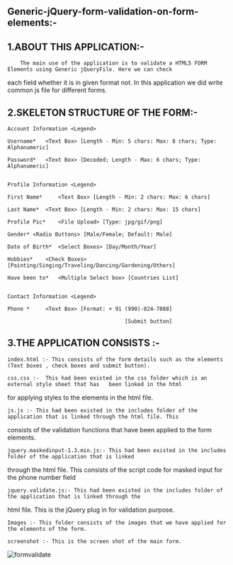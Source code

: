  
Generic-jQuery-form-validation-on-form-elements:-
--------------------------------------------------------

  
1.ABOUT THIS APPLICATION:-
----------------------------------------
		The main use of the application is to validate a HTML5 FORM Elements using Generic jQueryFile. Here we can check 
each field whether it is in given format not. In this application we did write common js file for different forms.


2.SKELETON STRUCTURE OF THE FORM:-
--------------------------------------------------------

	Account Information	<Legend>

	Username*	<Text Box> [Length - Min: 5 chars: Max: 8 chars; Type: Alphanumeric]

	Password*	<Text Box> [Decoded; Length - Max: 6 chars; Type: Alphanumeric]


	Profile Information	<Legend>

	First Name* 	<Text Box> [Length - Min: 2 chars: Max: 6 chars] 

	Last Name*	<Text Box> [Length - Min: 2 chars: Max: 15 chars] 

	Profile Pic*	<File Upload> [Type: jpg/gif/png]

	Gender*	<Radio Buttons> [Male/Female; Default: Male]

	Date of Birth*	<Select Boxes> [Day/Month/Year]

	Hobbies*	<Check Boxes> [Painting/Singing/Traveling/Dancing/Gardening/Others]

	Have been to*	<Multiple Select box> [Countries List]


	Contact Information	<Legend>

	Phone * 	<Text Box> [Format: + 91 (990)-824-7888] 
										
				                         [Submit button] 




3.THE APPLICATION CONSISTS :-
-------------------------------------------

	index.html :- This consists of the form details such as the elements (Text boxes , check boxes and submit button).
	
	css.css :-  This had been existed in the css folder which is an external style sheet that has	been linked in the html 
  for applying styles to the elements in the html file.

	js.js :- This had been existed in the includes folder of the application that is linked through the html file. This 
  consists of the validation functions that have been applied to the form elements.
  
  	jquery.maskedinput-1.3.min.js:- This had been existed in the includes folder of the application that is linked 
  through the html file. This consists of the script code for masked input for the phone number field
	
	jquery.validate.js:- This had been existed in the includes folder of the application that is linked through the
  html file. This is the jQuery plug in for validation purpose.

	Images :- This folder consists of the images that we have applied for the elements of the form.

	screenshot :- This is the screen shot of the main form.

	
<img style="max-width:100%;" src="https://github.com/veerababu-nyros/Generic-jQuery-form-validation-on-form-elements/raw/master/Screenshot.bmp" alt="formvalidate" title="formvalidate">



     

